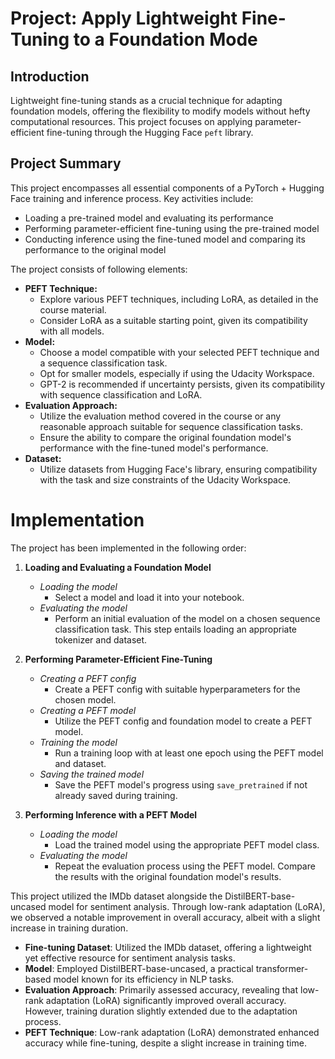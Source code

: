 # Project: Apply Lightweight Fine-Tuning to a Foundation Mode

## Introduction

Lightweight fine-tuning stands as a crucial technique for adapting foundation models, offering the flexibility to modify models without hefty computational resources. This project focuses on applying parameter-efficient fine-tuning through the Hugging Face `peft` library.

## Project Summary

This project encompasses all essential components of a PyTorch + Hugging Face training and inference process. Key activities include:

- Loading a pre-trained model and evaluating its performance
- Performing parameter-efficient fine-tuning using the pre-trained model
- Conducting inference using the fine-tuned model and comparing its performance to the original model

The project consists of following elements:

- **PEFT Technique:**
    - Explore various PEFT techniques, including LoRA, as detailed in the course material. 
    - Consider LoRA as a suitable starting point, given its compatibility with all models.
- **Model:**
    - Choose a model compatible with your selected PEFT technique and a sequence classification task.
    - Opt for smaller models, especially if using the Udacity Workspace.
    - GPT-2 is recommended if uncertainty persists, given its compatibility with sequence classification and LoRA.
- **Evaluation Approach:**
    - Utilize the evaluation method covered in the course or any reasonable approach suitable for sequence classification tasks.
    - Ensure the ability to compare the original foundation model's performance with the fine-tuned model's performance.
- **Dataset:**
    - Utilize datasets from Hugging Face's library, ensuring compatibility with the task and size constraints of the Udacity Workspace.

# Implementation

The project has been implemented in the following order:

1. **Loading and Evaluating a Foundation Model**
   - *Loading the model*
     - Select a model and load it into your notebook.
   - *Evaluating the model*
     - Perform an initial evaluation of the model on a chosen sequence classification task. This step entails loading an appropriate tokenizer and dataset. 

2. **Performing Parameter-Efficient Fine-Tuning**
   - *Creating a PEFT config*
     - Create a PEFT config with suitable hyperparameters for the chosen model.
   - *Creating a PEFT model*
     - Utilize the PEFT config and foundation model to create a PEFT model.
   - *Training the model*
     - Run a training loop with at least one epoch using the PEFT model and dataset.
   - *Saving the trained model*
     - Save the PEFT model's progress using `save_pretrained` if not already saved during training.

3. **Performing Inference with a PEFT Model**
   - *Loading the model*
     - Load the trained model using the appropriate PEFT model class.
   - *Evaluating the model*
     - Repeat the evaluation process using the PEFT model. Compare the results with the original foundation model's results.

This project utilized the IMDb dataset alongside the DistilBERT-base-uncased model for sentiment analysis. Through low-rank adaptation (LoRA), we observed a notable improvement in overall accuracy, albeit with a slight increase in training duration.

- **Fine-tuning Dataset**: Utilized the IMDb dataset, offering a lightweight yet effective resource for sentiment analysis tasks.
- **Model**: Employed DistilBERT-base-uncased, a practical transformer-based model known for its efficiency in NLP tasks.
- **Evaluation Approach**: Primarily assessed accuracy, revealing that low-rank adaptation (LoRA) significantly improved overall accuracy. However, training duration slightly extended due to the adaptation process.
- **PEFT Technique**: Low-rank adaptation (LoRA) demonstrated enhanced accuracy while fine-tuning, despite a slight increase in training time.
